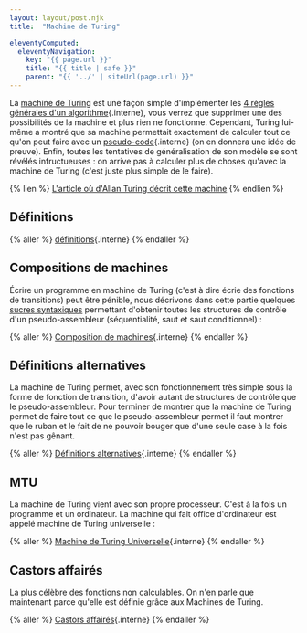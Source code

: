 ```yaml
---
layout: layout/post.njk 
title:  "Machine de Turing"

eleventyComputed:
  eleventyNavigation:
    key: "{{ page.url }}"
    title: "{{ title | safe }}"
    parent: "{{ '../' | siteUrl(page.url) }}"
---
```


La [machine de Turing](https://fr.wikipedia.org/wiki/Machine_de_Turing) est une façon simple d'implémenter les [4 règles générales d'un algorithme](../../définition#règles-générales){.interne}, vous verrez que supprimer une des possibilités de la machine et plus rien ne fonctionne.
Cependant,  Turing lui-même a montré que sa machine permettait exactement de calculer tout ce qu'on peut faire avec un [pseudo-code](../pseudo-code){.interne} (on en donnera une idée de preuve).
Enfin, toutes les tentatives de généralisation de son modèle se sont révélés infructueuses : on arrive pas à calculer plus de choses qu'avec la machine de Turing (c'est juste plus simple de le faire).

{% lien %}
[L'article où d'Allan Turing décrit cette machine](https://www.espace-turing.fr/IMG/pdf/turing_paper_1936.pdf)
{% endlien %}

## Définitions

{% aller %}
[définitions](./définitions){.interne}
{% endaller %}

## Compositions de machines

Écrire un programme en machine de Turing (c'est à dire écrie des fonctions de transitions) peut être pénible, nous décrivons dans cette partie quelques [sucres syntaxiques](https://fr.wikipedia.org/wiki/Sucre_syntaxique) permettant d'obtenir toutes les structures de contrôle d'un pseudo-assembleur (séquentialité, saut et saut conditionnel) :

{% aller %}
[Composition de machines](./composition){.interne}
{% endaller %}

## Définitions alternatives

La machine de Turing permet, avec son fonctionnement très simple sous la forme de fonction de transition, d'avoir autant de structures de contrôle que le pseudo-assembleur. Pour terminer de montrer que la machine de Turing permet de faire tout ce que le pseudo-assembleur permet il faut montrer que le ruban et le fait de ne pouvoir bouger que d'une seule case à la fois  n'est pas gênant.

{% aller %}
[Définitions alternatives](./définitions-alternatives){.interne}
{% endaller %}

## MTU

La machine de Turing vient avec son propre processeur. C'est à la fois un programme et un ordinateur. La machine qui fait office d'ordinateur est appelé machine de Turing universelle :

{% aller %}
[Machine de Turing Universelle](./mtu){.interne}
{% endaller %}

## Castors affairés

La plus célèbre des fonctions non calculables. On n'en parle que maintenant parce qu'elle est définie grâce aux Machines de Turing.

{% aller %}
[Castors affairés](./castors-affairés){.interne}
{% endaller %}

